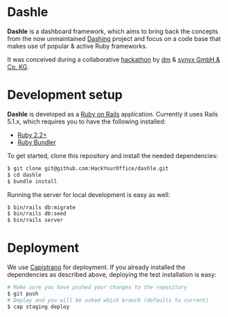 # Dashle

__Dashle__ is a dashboard framework, which aims to bring back the concepts from the now
unmaintained [Dashing](http://github.com/dashing-io/dashing) project and focus on a code
base that makes use of popular & active Ruby frameworks.

It was conceived during a collaborative [hackathon](https://github.com/HackYourOffice) by
[dm](http://dm.de) & [synyx GmbH & Co. KG](http://synyx.de).

# Development setup

__Dashle__ is developed as a [Ruby on Rails](http://rubyonrails.org) application.
Currently it uses Rails 5.1.x, which requires you to have the following installed:

* [Ruby 2.2+](http://ruby-lang.org)
* [Ruby Bundler](http://bundler.io)

To get started, clone this repository and install the needed dependencies:

```bash
$ git clone git@github.com:HackYourOffice/dashle.git
$ cd dashle
$ bundle install
```

Running the server for local development is easy as well:

```bash
$ bin/rails db:migrate
$ bin/rails db:seed
$ bin/rails server
```

# Deployment

We use [Capistrano](http://capistranorb.com) for deployment. If you already installed
the dependencies as described above, deploying the test installation is easy:

```bash
# Make sure you have pushed your changes to the repository
$ git push
# Deploy and you will be asked which branch (defaults to current)
$ cap staging deploy
```
